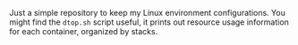 Just a simple repository to keep my Linux environment configurations. You might find the `dtop.sh` script useful, it prints out resource usage information for each container, organized by stacks.
